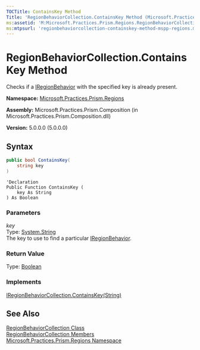 ```yaml
---
TOCTitle: ContainsKey Method
Title: 'RegionBehaviorCollection.ContainsKey Method (Microsoft.Practices.Prism.Regions)'
ms:assetid: 'M:Microsoft.Practices.Prism.Regions.RegionBehaviorCollection.ContainsKey(System.String)'
ms:mtpsurl: 'regionbehaviorcollection-containskey-method-mspp-regions.md'
---
```



# RegionBehaviorCollection.ContainsKey Method

Checks if a [IRegionBehavior](/patterns-practices/reference/iregionbehavior-interface-mspp-regions) with the specified key is already present.

**Namespace:** [Microsoft.Practices.Prism.Regions](/patterns-practices/reference/mspp-regions-namespace)

**Assembly:** Microsoft.Practices.Prism.Composition (in Microsoft.Practices.Prism.Composition.dll)

**Version:** 5.0.0.0 (5.0.0.0)

## Syntax

~~~C#
public bool ContainsKey(
	string key
)
~~~
~~~VB
'Declaration
Public Function ContainsKey ( 
	key As String
) As Boolean
~~~

### Parameters

_key_  
Type: [System.String](http://msdn.microsoft.com/en-us/library/s1wwdcbf)  
The key to use to find a particular [IRegionBehavior](/patterns-practices/reference/iregionbehavior-interface-mspp-regions).

### Return Value

Type: [Boolean](http://msdn.microsoft.com/en-us/library/a28wyd50)
### Implements

[IRegionBehaviorCollection.ContainsKey(String)](/patterns-practices/reference/iregionbehaviorcollection-containskey-method-mspp-regions)

## See Also

[RegionBehaviorCollection Class](/patterns-practices/reference/regionbehaviorcollection-class-mspp-regions)<br/>
[RegionBehaviorCollection Members](/patterns-practices/reference/regionbehaviorcollection-members-mspp-regions)<br/>
[Microsoft.Practices.Prism.Regions Namespace](/patterns-practices/reference/mspp-regions-namespace)<br/>